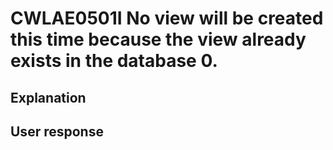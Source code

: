 # CWLAE0501I No view will be created this time because the view already exists in the database 0.

## Explanation

## User response